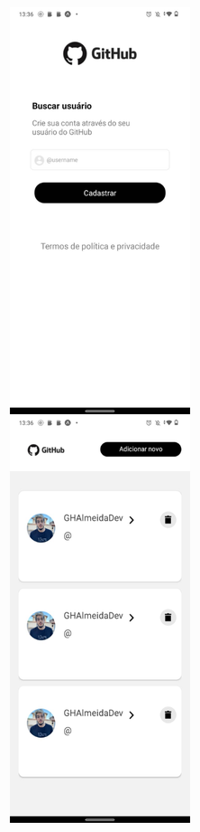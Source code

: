 <div align="center">
    <p align="center">
    <img src="assets/print/tela1.jpeg" width="320" height="720" title="tela1">
    <img src="assets/print/tela2.jpeg" width="320" height="720" alt="tela2">
    </p>
</div>